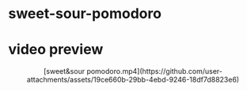 # sweet-sour-pomodoro

# video preview
<div align="center">
[sweet&sour pomodoro.mp4](https://github.com/user-attachments/assets/19ce660b-29bb-4ebd-9246-18df7d8823e6)
</div>
